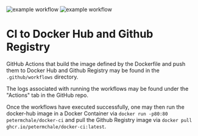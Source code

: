 
![example workflow](https://github.com/petermchale/docker-ci/actions/workflows/docker_hub.yml/badge.svg)
![example workflow](https://github.com/petermchale/docker-ci/actions/workflows/github_registry.yml/badge.svg)


# CI to Docker Hub and Github Registry

GitHub Actions that build the image defined by the Dockerfile 
and push them to Docker Hub and Github Registry
may be found in the `.github/workflows` directory. 

The logs associated with running the workflows may be found under the "Actions" tab in the GitHub repo. 

Once the workflows have executed successfully, one may then run the docker-hub image in a Docker Container via `docker run -p80:80 petermchale/docker-ci` and pull the Github Registry image via `docker pull ghcr.io/petermchale/docker-ci:latest`. 



